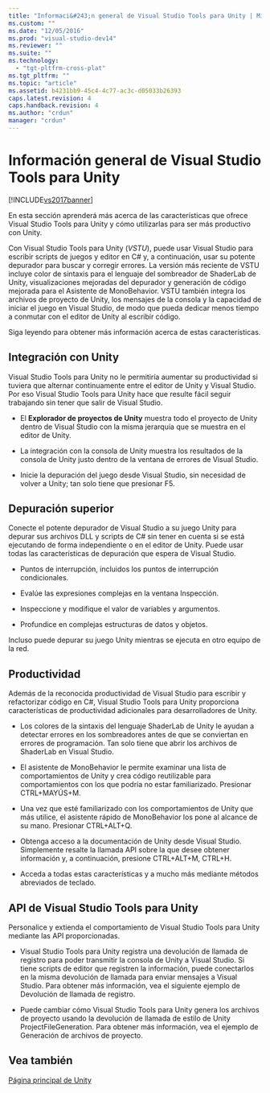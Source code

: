 ```yaml
---
title: "Informaci&#243;n general de Visual Studio Tools para Unity | Microsoft Docs"
ms.custom: ""
ms.date: "12/05/2016"
ms.prod: "visual-studio-dev14"
ms.reviewer: ""
ms.suite: ""
ms.technology: 
  - "tgt-pltfrm-cross-plat"
ms.tgt_pltfrm: ""
ms.topic: "article"
ms.assetid: b4231bb9-45c4-4c77-ac3c-d05033b26393
caps.latest.revision: 4
caps.handback.revision: 4
ms.author: "crdun"
manager: "crdun"
---
```

# Informaci&#243;n general de Visual Studio Tools para Unity
[!INCLUDE[vs2017banner](../code-quality/includes/vs2017banner.md)]

En esta sección aprenderá más acerca de las características que ofrece Visual Studio Tools para Unity y cómo utilizarlas para ser más productivo con Unity.  
  
 Con Visual Studio Tools para Unity \(*VSTU*\), puede usar Visual Studio para escribir scripts de juegos y editor en C\# y, a continuación, usar su potente depurador para buscar y corregir errores.  La versión más reciente de VSTU incluye color de sintaxis para el lenguaje del sombreador de ShaderLab de Unity, visualizaciones mejoradas del depurador y generación de código mejorada para el Asistente de MonoBehavior.  VSTU también integra los archivos de proyecto de Unity, los mensajes de la consola y la capacidad de iniciar el juego en Visual Studio, de modo que pueda dedicar menos tiempo a conmutar con el editor de Unity al escribir código.  
  
 Siga leyendo para obtener más información acerca de estas características.  
  
## Integración con Unity  
 Visual Studio Tools para Unity no le permitiría aumentar su productividad si tuviera que alternar continuamente entre el editor de Unity y Visual Studio.  Por eso Visual Studio Tools para Unity hace que resulte fácil seguir trabajando sin tener que salir de Visual Studio.  
  
-   El **Explorador de proyectos de Unity** muestra todo el proyecto de Unity dentro de Visual Studio con la misma jerarquía que se muestra en el editor de Unity.  
  
-   La integración con la consola de Unity muestra los resultados de la consola de Unity justo dentro de la ventana de errores de Visual Studio.  
  
-   Inicie la depuración del juego desde Visual Studio, sin necesidad de volver a Unity; tan solo tiene que presionar F5.  
  
## Depuración superior  
 Conecte el potente depurador de Visual Studio a su juego Unity para depurar sus archivos DLL y scripts de C\# sin tener en cuenta si se está ejecutando de forma independiente o en el editor de Unity.  Puede usar todas las características de depuración que espera de Visual Studio.  
  
-   Puntos de interrupción, incluidos los puntos de interrupción condicionales.  
  
-   Evalúe las expresiones complejas en la ventana Inspección.  
  
-   Inspeccione y modifique el valor de variables y argumentos.  
  
-   Profundice en complejas estructuras de datos y objetos.  
  
 Incluso puede depurar su juego Unity mientras se ejecuta en otro equipo de la red.  
  
## Productividad  
 Además de la reconocida productividad de Visual Studio para escribir y refactorizar código en C\#, Visual Studio Tools para Unity proporciona características de productividad adicionales para desarrolladores de Unity.  
  
-   Los colores de la sintaxis del lenguaje ShaderLab de Unity le ayudan a detectar errores en los sombreadores antes de que se conviertan en errores de programación.  Tan solo tiene que abrir los archivos de ShaderLab en Visual Studio.  
  
-   El asistente de MonoBehavior le permite examinar una lista de comportamientos de Unity y crea código reutilizable para comportamientos con los que podría no estar familiarizado.  Presionar  CTRL\+MAYÚS\+M.  
  
-   Una vez que esté familiarizado con los comportamientos de Unity que más utilice, el asistente rápido de MonoBehavior los pone al alcance de su mano.  Presionar  CTRL\+ALT\+Q.  
  
-   Obtenga acceso a la documentación de Unity desde Visual Studio.  Simplemente resalte la llamada API sobre la que desee obtener información y, a continuación, presione  CTRL\+ALT\+M, CTRL\+H.  
  
-   Acceda a todas estas características y a mucho más mediante métodos abreviados de teclado.  
  
## API de Visual Studio Tools para Unity  
 Personalice y extienda el comportamiento de Visual Studio Tools para Unity mediante las API proporcionadas.  
  
-   Visual Studio Tools para Unity registra una devolución de llamada de registro para poder transmitir la consola de Unity a Visual Studio.  Si tiene scripts de editor que registren la información, puede conectarlos en la misma devolución de llamada para enviar mensajes a Visual Studio.  Para obtener más información, vea el siguiente ejemplo de Devolución de llamada de registro.  
  
-   Puede cambiar cómo Visual Studio Tools para Unity genera los archivos de proyecto usando la devolución de llamada de estilo de Unity ProjectFileGeneration.  Para obtener más información, vea el ejemplo de Generación de archivos de proyecto.  
  
## Vea también  
 [Página principal de Unity](http://unity3d.com)